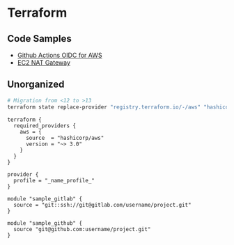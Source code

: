 # Terraform

## Code Samples
* [Github Actions OIDC for AWS](code/terraform/oidc)
* [EC2 NAT Gateway](code/terraform/nat)

## Unorganized

```bash
# Migration from <12 to >13
terraform state replace-provider "registry.terraform.io/-/aws" "hashicorp/aws"
```

```hcl
terraform {
  required_providers {
    aws = {
      source  = "hashicorp/aws"
      version = "~> 3.0"
    }
  }
}

provider {
  profile = "_name_profile_"
}
```

```hcl
module "sample_gitlab" {
  source = "git::ssh://git@gitlab.com/username/project.git"
}

module "sample_github" {
  source "git@github.com:username/project.git"
}
```
